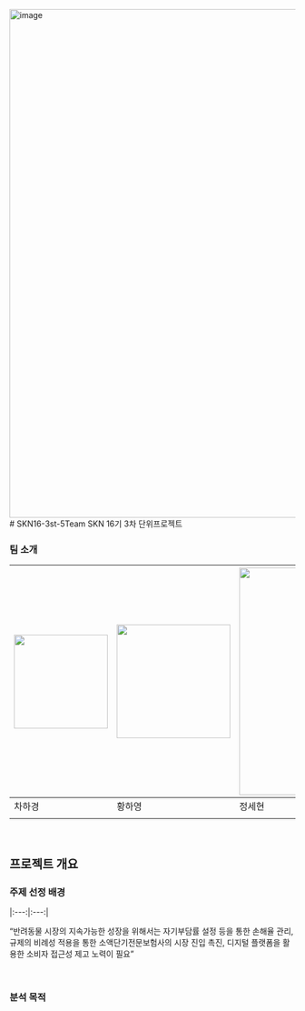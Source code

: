 <img width="726" height="895" alt="image" src="https://github.com/user-attachments/assets/0f85db7d-5835-4a3e-bba7-98de306da340" /># SKN16-3st-5Team
SKN 16기 3차 단위프로젝트

### 팀 소개

| <img src="https://i.namu.wiki/i/yBUlarXaiOUlHnIDDEAtvqGIn_gl9auAY0UB6kzsFd3hjLyUAe_le8z_rUI7DLVxJIp7jHThGGtpQJpGCHfkig.webp" width="165" height="165"> |<img src="https://static.wikia.nocookie.net/kimetsu-no-yaiba-fan/images/4/41/Shinobu_anime_design.png/revision/latest?cb=20201006000955" width="200" height="200"> | <img src="https://t2.gstatic.com/licensed-image?q=tbn:ANd9GcTZCFC7AOUlXRGywWGB3Xo7F-mZpfE3trGCjPHie5l95QyAtvznlejqkNT6CnYqbSio" width="400" height="400"> | <img src="" width="170" height="170"> | <img src="" width="300" height="300"> |
|---|---|---|---|---|
|차하경|황하영|정세현|문승현|김나은|
|  |  |  |  |  ||

<br>

## 프로젝트 개요
### 주제 선정 배경
|:---:|:---:|

 
“반려동물 시장의 지속가능한 성장을 위해서는 자기부담률 설정 등을 통한 손해율 관리, 규제의 비례성 적용을 통한 소액단기전문보험사의 시장 진입 촉진, 디지털 플랫폼을 활용한 소비자 접근성 제고 노력이 필요”


<br>

### 분석 목적
<br>



<br>
